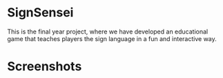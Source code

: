# SignSensei
This is the final year project, where we have developed an educational game that teaches players the sign language in a fun and interactive way.

# Screenshots
